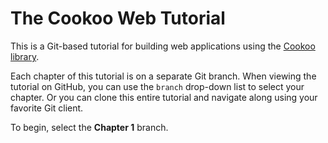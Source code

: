 # The Cookoo Web Tutorial

This is a Git-based tutorial for building web applications using the
[Cookoo library](https://github.com/Masterminds/cookoo).

Each chapter of this tutorial is on a separate Git branch. When viewing
the tutorial on GitHub, you can use the `branch` drop-down list to
select your chapter. Or you can clone this entire tutorial and navigate
along using your favorite Git client.

To begin, select the **Chapter 1** branch.
